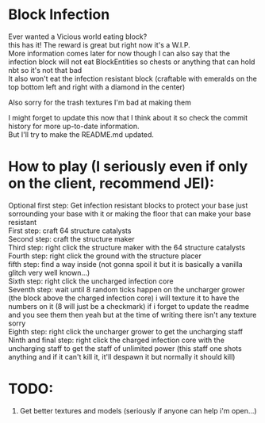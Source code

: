 # Block Infection
Ever wanted a Vicious world eating block? \
this has it!
The reward is great but right now it's a W.I.P. \
More information comes later for now though I can also say that the infection block will not eat BlockEntities so chests or anything that can hold nbt so it's not that bad \
It also won't eat the infection resistant block (craftable with emeralds on the top bottom left and right with a diamond in the center)

Also sorry for the trash textures I'm bad at making them

I might forget to update this now that I think about it so check the commit history for more up-to-date information. \
But I'll try to make the README.md updated.

# How to play (I seriously even if only on the client, recommend JEI):
Optional first step: Get infection resistant blocks to protect your base just sorrounding your base with it or making the floor that can make your base resistant \
First step: craft 64 structure catalysts \
Second step: craft the structure maker \
Third step: right click the structure maker with the 64 structure catalysts \
Fourth step: right click the ground with the structure placer \
fifth step: find a way inside (not gonna spoil it but it is basically a vanilla glitch very well known...) \
Sixth step: right click the uncharged infection core \
Seventh step: wait until 8 random ticks happen on the uncharger grower (the block above the charged infection core) i will texture it to have the numbers on it (8 will just be a checkmark) if i forget to update the readme and you see them then yeah but at the time of writing there isn't any texture sorry \
Eighth step: right click the uncharger grower to get the uncharging staff \
Ninth and final step: right click the charged infection core with the uncharging staff to get the staff of unlimited power (this staff one shots anything and if it can't kill it, it'll despawn it but normally it should kill)

# TODO:
1. Get better textures and models (seriously if anyone can help i'm open...)
